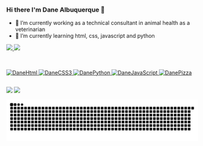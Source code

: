 ### Hi there I'm Dane Albuquerque 👋

- 🔭 I’m currently working as a technical consultant in animal health as a veterinarian
- 🌱 I’m currently learning html, css, javascript and python

<div>
   <a href="https://github.com/DaneAlbuquerque">
   <img height="180em" src="https://github-readme-stats.vercel.app/api?username=DaneAlbuquerque&show-icons=true&theme=cobalt&include_all_commits=true&count_private=true"/>
   <img height="170em" src="https://github-readme-stats.vercel.app/api/top-langs/?username=DaneAlbuquerque&layout=compact&theme=cobalt"/>
  </div>
  
  ##
   
 <div style="display: inline_block"><br>
   <img aling="center" alt="DaneHtml" src="https://img.shields.io/badge/HTML5-E34F26?style=for-the-badge&logo=html5&logoColor=white">
   <img aling="center" alt="DaneCSS3" src="https://img.shields.io/badge/CSS3-1572B6?style=for-the-badge&logo=css3&logoColor=white">
   <img aling="center" alt="DanePython" src="https://img.shields.io/badge/Python-14354C?style=for-the-badge&logo=python&logoColor=white">
   <img aling="center" alt="DaneJavaScript" src="https://img.shields.io/badge/JavaScript-F7DF1E?style=for-the-badge&logo=javascript&logoColor=black">
   <img aling="right" alt="DanePizza" src="https://giphy.com/gifs/cut-kawai-t2vdwzeFigJk3rgA2V">
  </div>
  
   ##
   
 <div>
    <a href="https://www.instagram.com/onlyane" target="_blank"><img src="https://img.shields.io/badge/Instagram-E4405F?style=for-the-badge&logo=instagram&logoColor=white" target="_blank"></a>
    <a href="https://www.linkedin.com/in/dayanealbuquerque/" target="_blank"><img src="https://img.shields.io/badge/LinkedIn-0077B5?style=for-the-badge&logo=linkedin&logoColor=white" target="_blank"></a>
   
   ![Snake animation](https://github.com/DaneAlbuquerque/DaneAlbuquerque/blob/output/github-contribution-grid-snake.svg)
 
</div>
 
